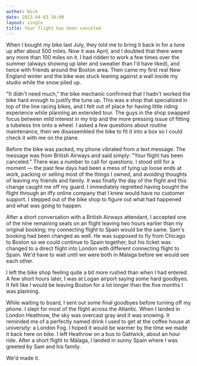 ```yaml
---
author: Nick
date: 2013-04-03 16:00
layout: single
title: Your flight has been canceled
---
```

When I bought my bike last July, they told me to bring it back in for a tune up
after about 500 miles. Now it was April, and I doubted that there were any more
than 100 miles on it. I had ridden to work a few times over the summer (always
showing up later and sweatier than I'd have liked), and twice with friends
around the Boston area. Then came my first real New England winter and the bike
was stuck leaning against a wall inside my studio while the snow piled up.

"It didn't need much," the bike mechanic confirmed that I hadn't worked the bike
hard enough to justify the tune up. This was a shop that specialized in top of
the line racing bikes, and I felt out of place for having little riding
experience while planning an extended tour. The guys in the shop swapped focus
between mild interest in my trip and the more pressing issue of fitting a
tubeless tire onto a wheel. I asked a few questions about routine maintenance,
then we disassembled the bike to fit it into a box so I could check it with me
on the plane.

Before the bike was packed, my phone vibrated from a text message. The message
was from British Airways and said simply: "Your flight has been canceled." There
was a number to call for questions. I stood still for a moment &mdash; the past
few days had been a mess of tying up loose ends at work, packing or selling most
of the things I owned, and avoiding thoughts of leaving my friends and family.
It was finally the day of the flight and this change caught me off my guard. I
immediately regretted having bought the flight through an iffy online company
that I knew would have no customer support. I stepped out of the bike shop to
figure out what had happened and what was going to happen.

After a short conversation with a British Airways attendant, I accepted one of
the nine remaining seats on an flight leaving two hours earlier than my original
booking; my connecting flight to Spain would be the same. Sam's booking had
been changed as well. He was supposed to fly from Chicago to Boston so we
could continue to Spain together, but his ticket was changed to a direct flight
into London with different connecting flight to Spain. We'd have to wait until
we were both in Málaga before we would see each other.

I left the bike shop feeling quite a bit more rushed than when I had entered. A
few short hours later, I was at Logan airport saying some hard goodbyes. It felt
like I would be leaving Boston for a lot longer than the five months I was
planning.

While waiting to board, I sent out some final goodbyes before turning off my
phone.  I slept for most of the flight across the Atlantic. When I landed in
London Heathrow, the sky was overcast gray and it was snowing. It reminded me of
a perfectly named drink I used to get at the coffee house at university: a
London Fog. I hoped it would be warmer by the time we made it back here on bike.
I left Heathrow on a bus to Gattwick, about an hour ride. After a short flight
to Málaga, I landed in sunny Spain where I was greeted by Sam and his family.

We'd made it.
